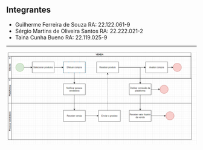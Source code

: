 ## Integrantes
- Guilherme Ferreira de Souza RA: 22.122.061-9
- Sérgio Martins de Oliveira Santos RA: 22.222.021-2
- Taina Cunha Bueno RA: 22.119.025-9

---

![](https://github.com/sergiomos/projeto-eng-software/blob/main/processo%20de%20venda%20faturamento%20e%20nps.png)
